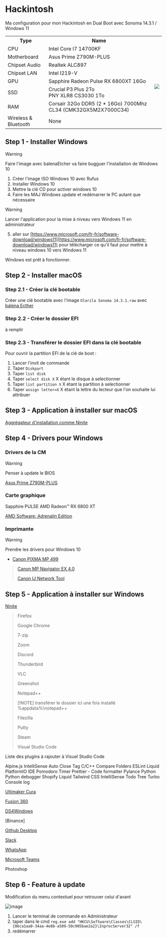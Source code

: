 # Hackintosh
Ma configuration pour mon Hackintosh en Dual Boot avec Sonoma 14.3.1 / Windows 11

<table>
<tr>
  <th>Type</th>
  <th>Name</th>
  <th></th>
</tr>
  <tr>
    <td>CPU</td>
    <td>Intel Core I7 14700KF</td>
    <td rowspan="8"><img src="https://github.com/percolouco/Hackintosh/assets/57752243/fc7842bc-4bbb-4bca-a335-65eebf48e5eb"></td>
  </tr>
  <tr>
    <td>Motherboard</td>
    <td>Asus Prime Z790M-PLUS</td>
  </tr>
  <tr>
    <td>Chipset Audio</td>
    <td>Realtek ALC897</td>
  </tr>
  <tr>
    <td>Chipset LAN</td>
    <td>Intel I219-V</td>
  </tr>
  <tr>
    <td>GPU</td>
    <td>Sapphire Radeon Pulse RX 6800XT 16Go</td>
  </tr>
  <tr>
    <td>SSD</td>
    <td>
      Crucial P3 Plus 2To
      <br>
      PNY XLR8 CS3030 1To
    </td>
  </tr>
  <tr>
    <td>RAM</td>
    <td>Corsair 32Go DDR5 (2 * 16Go) 7000Mhz CL34 (CMK32GX5M2X7000C34)</td>
  </tr>
  <tr>
    <td>Wireless &amp; Bluetooth</td>
    <td>None</td>
  </tr>
</table>

## Step 1 - Installer Windows 

> [!WARNING]
> Faire l'image avec balenaEtcher va faire bugguer l'installation de Windows 10

1. Créer l'image ISO Windows 10 avec Rufus
2. Installer Windows 10
3. Mettre la clé CD pour activer windows 10
4. Faire les MAJ Windows update et redémarrer le PC autant que nécessaire
> [!WARNING]
>  Lancer l'application pour la mise à niveau vers Windows 11 en administrateur
5. aller sur [https://www.microsoft.com/fr-fr/software-download/windows11](https://www.microsoft.com/fr-fr/software-download/windows11) pour télécharger ce qu'il faut pour mettre à niveau windows 10 vers Windows 11



Windows est prêt à fonctionner.

## Step 2 - Installer macOS
### Step 2.1 - Créer la clé bootable

Créer une clé bootable avec l'image `Olarila Sonoma 14.3.1.raw` avec [balena Ecther](https://etcher.balena.io/)

### Step 2.2 - Créer le dossier EFI

à remplir

### Step 2.3 - Transférer le dossier EFI dans la clé bootable

Pour ouvrir la partition EFI de la clé de boot : 
1. Lancer l'invit de commande
2. Taper `Diskpart`
3. Taper `list disk`
4. Taper `select disk X` X étant le disque à selectionner
5. Taper `list partition X` X étant la partition à selectionner
6. Taper `assign letter=X` X étant la lettre du lecteur que l'on souhaite lui attribuer

## Step 3 - Application à installer sur macOS

[Aggrégateur d'installation comme Ninite](https://macapps.link/en/)

## Step 4 - Drivers pour Windows

### Drivers de la CM

> [!WARNING]
> Penser à update le BIOS

[Asus Prime Z790M-PLUS ](https://www.asus.com/motherboards-components/motherboards/prime/prime-z790m-plus/)

### Carte graphique

Sapphire PULSE AMD Radeon™ RX 6800 XT 

[AMD Software: Adrenalin Edition](https://www.amd.com/en/support)

### Imprimante

> [!WARNING]
> Prendre les drivers pour Windows 10
- [Canon PIXMA MP 499](https://www.canon-europe.com/support/consumer/products/printers/pixma/mp-series/pixma-mp499.html?type=drivers&detailId=tcm:13-988844&os=Windows%2010%20(64-bit)&language=fr&productTcmUri=tcm:13-780631)

> [Canon MP Navigator EX 4.0](https://www.canon.fr/support/consumer_products/software/mp-navigator-ex.html)
> 
> [Canon IJ Network Tool](https://www.canon.fr/support/consumer_products/software/ij-network-tool.html)

## Step 5 - Application à installer sur Windows

[Ninite](https://ninite.com/7zip-chrome-discord-filezilla-firefox-greenshot-notepadplusplus-putty-steam-thunderbird-vlc-vscode-zoom/)

> Firefox
>
> Google Chrome
>
> 7-zip
>
> Zoom
>
> Discord
>
> Thunderbird
>
> VLC
>
> Greenshot
>
> Notepad++
>
> [!NOTE]
> transférer le dossier ici une fois installé %appdata%\notepad++
> 
> Filezilla
> 
> Putty
> 
> Steam
> 
> Visual Studio Code


Liste des plugins à rajouter à Visuel Studio Code

Alpine.js IntelliSense
Auto Close Tag
C/C++
Compare Folders
ESLint
Liquid
PlatformIO IDE
Pomodoro Timer
Prettier - Code formatter
Pylance
Python
Python debugger
Shopify Liquid
Tailwind CSS IntelliSense
Todo Tree
Turbo Console log

[Ultimaker Cura](https://ultimaker.com/software/ultimaker-cura/#downloads)  

[Fusion 360](https://www.autodesk.com/products/fusion-360/overview)

[DS4Windows](https://ds4-windows.com/download/ryochan7-ds4windows/)

[Binance]

[Github Desktop](https://desktop.github.com/)

[Slack](https://slack.com/intl/fr-fr/downloads/windows)

[WhatsApp](https://www.whatsapp.com/download)

[Microsoft Teams](https://www.microsoft.com/en-us/microsoft-teams/download-app)

Photoshop

## Step 6 - Feature à update

Modification du menu contextuel pour retrouver celui d'avant 

![image](https://github.com/percolouco/Hackintosh/assets/57752243/e0f49d8e-997a-4f56-8a9c-61872062d50e)

1. Lancer le terminal de commande en Administrateur
2. taper dans le cmd `reg.exe add "HKCU\Software\Classes\CLSID\{86ca1aa0-34aa-4e8b-a509-50c905bae2a2}\InprocServer32" /f `
3. redémarrer








